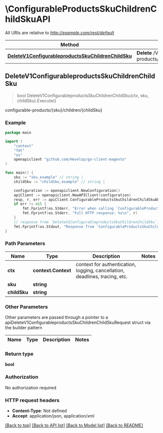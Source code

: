 # \ConfigurableProductsSkuChildrenChildSkuAPI

All URIs are relative to *http://example.com/rest/default*

Method | HTTP request | Description
------------- | ------------- | -------------
[**DeleteV1ConfigurableproductsSkuChildrenChildSku**](ConfigurableProductsSkuChildrenChildSkuAPI.md#DeleteV1ConfigurableproductsSkuChildrenChildSku) | **Delete** /V1/configurable-products/{sku}/children/{childSku} | configurable-products/{sku}/children/{childSku}



## DeleteV1ConfigurableproductsSkuChildrenChildSku

> bool DeleteV1ConfigurableproductsSkuChildrenChildSku(ctx, sku, childSku).Execute()

configurable-products/{sku}/children/{childSku}



### Example

```go
package main

import (
	"context"
	"fmt"
	"os"
	openapiclient "github.com/Hevelop/go-client-magento"
)

func main() {
	sku := "sku_example" // string | 
	childSku := "childSku_example" // string | 

	configuration := openapiclient.NewConfiguration()
	apiClient := openapiclient.NewAPIClient(configuration)
	resp, r, err := apiClient.ConfigurableProductsSkuChildrenChildSkuAPI.DeleteV1ConfigurableproductsSkuChildrenChildSku(context.Background(), sku, childSku).Execute()
	if err != nil {
		fmt.Fprintf(os.Stderr, "Error when calling `ConfigurableProductsSkuChildrenChildSkuAPI.DeleteV1ConfigurableproductsSkuChildrenChildSku``: %v\n", err)
		fmt.Fprintf(os.Stderr, "Full HTTP response: %v\n", r)
	}
	// response from `DeleteV1ConfigurableproductsSkuChildrenChildSku`: bool
	fmt.Fprintf(os.Stdout, "Response from `ConfigurableProductsSkuChildrenChildSkuAPI.DeleteV1ConfigurableproductsSkuChildrenChildSku`: %v\n", resp)
}
```

### Path Parameters


Name | Type | Description  | Notes
------------- | ------------- | ------------- | -------------
**ctx** | **context.Context** | context for authentication, logging, cancellation, deadlines, tracing, etc.
**sku** | **string** |  | 
**childSku** | **string** |  | 

### Other Parameters

Other parameters are passed through a pointer to a apiDeleteV1ConfigurableproductsSkuChildrenChildSkuRequest struct via the builder pattern


Name | Type | Description  | Notes
------------- | ------------- | ------------- | -------------



### Return type

**bool**

### Authorization

No authorization required

### HTTP request headers

- **Content-Type**: Not defined
- **Accept**: application/json, application/xml

[[Back to top]](#) [[Back to API list]](../README.md#documentation-for-api-endpoints)
[[Back to Model list]](../README.md#documentation-for-models)
[[Back to README]](../README.md)

